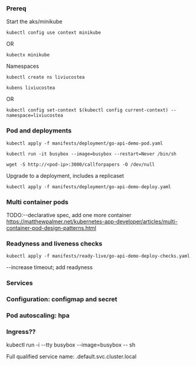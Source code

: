 ### Prereq

Start the aks/minikube

`kubectl config use context minikube`

OR

`kubectx minikube`

Namespaces

`kubectl create ns liviucostea`


`kubens liviucostea`

OR 

`kubectl config set-context $(kubectl config current-context) --namespace=liviucostea`

### Pod and deployments

`kubectl apply -f manifests/deployment/go-api-demo-pod.yaml`

`kubectl run -it busybox --image=busybox --restart=Never /bin/sh`

`wget -S http://<pod-ip>:3000/callforpapers -O /dev/null`


Upgrade to a deployment, includes a replicaset


`kubectl apply -f manifests/deployment/go-api-demo-deploy.yaml`

### Multi container pods

TODO:--declarative spec, add one more container
https://matthewpalmer.net/kubernetes-app-developer/articles/multi-container-pod-design-patterns.html

### Readyness and liveness checks

`kubectl apply -f manifests/ready-live/go-api-demo-deploy-checks.yaml`

--increase timeout; add readyness

### Services
### Configuration: configmap and secret
### Pod autoscaling: hpa
### Ingress??


kubectl run -i --tty busybox --image=busybox -- sh

Full qualified service name:
<service-name>.default.svc.cluster.local